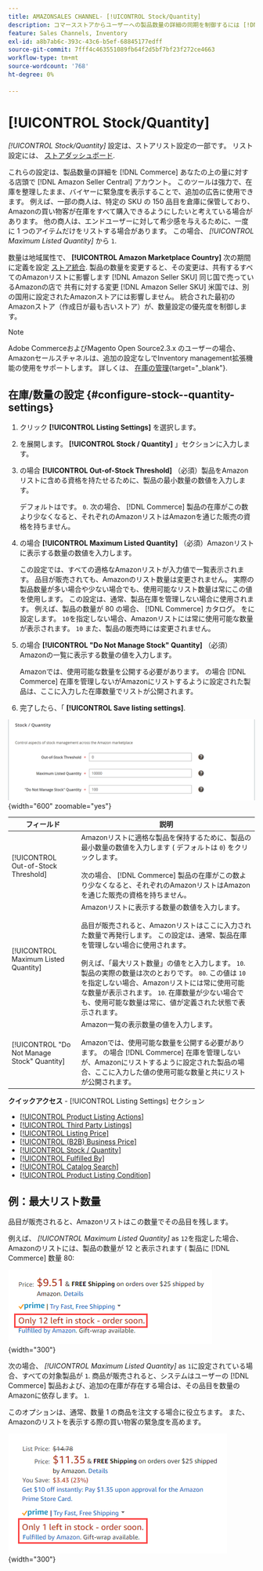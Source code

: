 ```yaml
---
title: AMAZONSALES CHANNEL- [!UICONTROL Stock/Quantity]
description: コマースストアからユーザーへの製品数量の詳細の同期を制御するには [!DNL Amazon Seller Central] アカウントに追加する場合は、「在庫/数量」設定を更新します。
feature: Sales Channels, Inventory
exl-id: a8b7ab6c-393c-43c6-b5ef-68845177edff
source-git-commit: 7fff4c463551089fb64f2d5bf7bf23f272ce4663
workflow-type: tm+mt
source-wordcount: '768'
ht-degree: 0%

---
```


# [!UICONTROL Stock/Quantity]

*[!UICONTROL Stock/Quantity]* 設定は、ストアリスト設定の一部です。 リスト設定には、 [ストアダッシュボード](./amazon-store-dashboard.md).

これらの設定は、製品数量の詳細を [!DNL Commerce] あなたの上の量に対する店頭で [!DNL Amazon Seller Central] アカウント。 このツールは強力で、在庫を整理したまま、バイヤーに緊急度を表示することで、追加の広告に使用できます。 例えば、一部の商人は、特定の SKU の 150 品目を倉庫に保管しており、Amazonの買い物客が在庫をすべて購入できるようにしたいと考えている場合があります。 他の商人は、エンドユーザーに対して希少感を与えるために、一度に 1 つのアイテムだけをリストする場合があります。 この場合、 *[!UICONTROL Maximum Listed Quantity]* から `1`.

数量は地域属性で、 **[!UICONTROL Amazon Marketplace Country]** 次の期間に定義を設定 [ストア統合](./store-integration.md). 製品の数量を変更すると、その変更は、共有するすべてのAmazonリストに影響します [!DNL Amazon Seller SKU] 同じ国で売っているAmazonの店で 共有に対する変更 [!DNL Amazon Seller SKU] 米国では、別の国用に設定されたAmazonストアには影響しません。 統合された最初のAmazonストア（作成日が最も古いストア）が、数量設定の優先度を制御します。

>[!NOTE]
>
>Adobe CommerceおよびMagento Open Source2.3.x のユーザーの場合、Amazonセールスチャネルは、追加の設定なしでInventory management拡張機能の使用をサポートします。 詳しくは、 [在庫の管理](https://docs.magento.com/user-guide/v2.3/catalog/inventory-management.html){target="_blank"}.

## 在庫/数量の設定 {#configure-stock--quantity-settings}

1. クリック **[!UICONTROL Listing Settings]** を選択します。

1. を展開します。 **[!UICONTROL Stock / Quantity]** 」セクションに入力します。

1. の場合 **[!UICONTROL Out-of-Stock Threshold]** （必須）製品をAmazonリストに含める資格を持たせるために、製品の最小数量の数値を入力します。

   デフォルトはです。 `0`. 次の場合、 [!DNL Commerce] 製品の在庫がこの数より少なくなると、それぞれのAmazonリストはAmazonを通じた販売の資格を持ちません。

1. の場合 **[!UICONTROL Maximum Listed Quantity]** （必須）Amazonリストに表示する数量の数値を入力します。

   この設定では、すべての適格なAmazonリストが入力値で一覧表示されます。 品目が販売されても、Amazonのリスト数量は変更されません。 実際の製品数量が多い場合や少ない場合でも、使用可能なリスト数量は常にこの値を使用します。 この設定は、通常、製品在庫を管理しない場合に使用されます。 例えば、製品の数量が 80 の場合、 [!DNL Commerce] カタログ。 をに設定します。 `10`を指定しない場合、Amazonリストには常に使用可能な数量が表示されます。 `10` また、製品の販売時には変更されません。

1. の場合 **[!UICONTROL "Do Not Manage Stock" Quantity]** （必須）Amazonの一覧に表示する数量の値を入力します。

   Amazonでは、使用可能な数量を公開する必要があります。 の場合 [!DNL Commerce] 在庫を管理しないがAmazonにリストするように設定された製品は、ここに入力した在庫数量でリストが公開されます。

1. 完了したら、「 **[!UICONTROL Save listing settings]**.

![在庫/数量の設定](assets/amazon-stock-quantity.png){width="600" zoomable="yes"}

| フィールド | 説明 |
|---------------------------------------------|--------------------------------------------------------------------------------------------------------------------------------------------------------------------------------------------------------------------------------------------------------------------------------------------------------------------------------------------------------------------------------------------------------------------------------------------------------------------------------------------------------------------------------------------------------------------------------------------------|
| [!UICONTROL Out-of-Stock Threshold] | Amazonリストに適格な製品を保持するために、製品の最小数量の数値を入力します ( デフォルトは `0`) をクリックします。<br><br>次の場合、 [!DNL Commerce] 製品の在庫がこの数より少なくなると、それぞれのAmazonリストはAmazonを通じた販売の資格を持ちません。 |
| [!UICONTROL Maximum Listed Quantity] | Amazonリストに表示する数量の数値を入力します。<br><br>品目が販売されると、Amazonリストはここに入力された数量で再発行します。 この設定は、通常、製品在庫を管理しない場合に使用されます。<br><br>例えば、「最大リスト数量」の値をと入力します。 `10`. 製品の実際の数量は次のとおりです。 `80`. この値は `10`を指定しない場合、Amazonリストには常に使用可能な数量が表示されます。 `10`. 在庫数量が少ない場合でも、使用可能な数量は常に、値が定義された状態で表示されます。 |
| [!UICONTROL "Do Not Manage Stock" Quantity] | Amazon一覧の表示数量の値を入力します。<br><br>Amazonでは、使用可能な数量を公開する必要があります。 の場合 [!DNL Commerce] 在庫を管理しないが、Amazonにリストするように設定された製品の場合、ここに入力した値の使用可能な数量と共にリストが公開されます。 |

**クイックアクセス** - [!UICONTROL Listing Settings] セクション

- [[!UICONTROL Product Listing Actions]](./product-listing-actions.md)
- [[!UICONTROL Third Party Listings]](./third-party-listing-settings.md)
- [[!UICONTROL Listing Price]](./listing-price.md)
- [[!UICONTROL (B2B) Business Price]](./business-pricing.md)
- [[!UICONTROL Stock / Quantity]](./stock-quantity.md)
- [[!UICONTROL Fulfilled By]](./fulfilled-by.md)
- [[!UICONTROL Catalog Search]](./catalog-search.md)
- [[!UICONTROL Product Listing Condition]](./product-listing-condition.md)

## 例：最大リスト数量

品目が販売されると、Amazonリストはこの数量でその品目を残します。

例えば、 *[!UICONTROL Maximum Listed Quantity]* as `12`を指定した場合、Amazonのリストには、製品の数量が 12 と表示されます ( 製品に [!DNL Commerce] 数量 80:

![最大リスト数量の例 1](assets/amazon-max-listed-quantity.png){width="300"}

次の場合、 *[!UICONTROL Maximum Listed Quantity]* as `1`に設定されている場合、すべての対象製品が `1`. 商品が販売されると、システムはユーザーの [!DNL Commerce] 製品および、追加の在庫が存在する場合は、その品目を数量のAmazonに依存します。 `1`.

このオプションは、通常、数量 1 の商品を注文する場合に役立ちます。 また、Amazonのリストを表示する際の買い物客の緊急度を高めます。

![最大リスト数量の例 2](assets/amazon-max-listed-quantity-1.png){width="300"}
